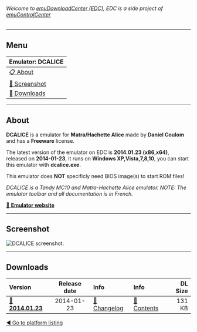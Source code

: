 ###### Welcome to [emuDownloadCenter (EDC)](https://github.com/PhoenixInteractiveNL/emuDownloadCenter/wiki/), EDC is a side project of [emuControlCenter](https://github.com/PhoenixInteractiveNL/emuControlCenter/wiki/)
***
## Menu
| **Emulator: DCALICE** |
|:---------|
| [:clipboard: About](#about) |
| [:sunrise: Screenshot](#screenshot) |
| [:floppy_disk: Downloads](#downloads) |
***
## About
**DCALICE** is a emulator for **Matra/Hachette Alice** made by **Daniel Coulom** and has a **Freeware** license.

The latest version of the emulator on EDC is **2014.01.23 (x86,x64)**, released on **2014-01-23**, it runs on **Windows XP,Vista,7,8,10**, you can start this emulator with **dcalice.exe**.

This emulator does **NOT** specificly need BIOS image(s) to start ROM files!

_DCALICE is a Tandy MC10 and Matra-Hachette Alice emulator. NOTE: The emulator toolbar and all documentation is in French._

[:link: **Emulator website**](http://alice32.free.fr/)
***
## Screenshot
![](https://raw.githubusercontent.com/PhoenixInteractiveNL/emuDownloadCenter/master/hooks/dcalice/screen.jpg "DCALICE screenshot.")
***
## Downloads
| Version  | Release date  | Info       | Info       | DL Size    |
|:---------|:-------------:|:-----------|:-----------|-----------:|
| [:floppy_disk: **2014.01.23**](https://github.com/PhoenixInteractiveNL/edc-repo0002/raw/master/dcalice/2014.01.23.7z) | 2014-01-23 | [:page_facing_up: Changelog](https://github.com/PhoenixInteractiveNL/edc-repo0002/blob/master/dcalice/2014.01.23_changelog.txt) | [:mag_right: Contents](https://github.com/PhoenixInteractiveNL/edc-repo0002/blob/master/dcalice/2014.01.23_contents.txt) | 131 KB |

[:arrow_backward: Go to platform listing](https://github.com/PhoenixInteractiveNL/emuDownloadCenter/wiki/EDC-Platform-List)
